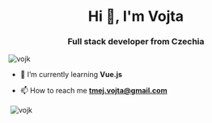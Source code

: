 <h1 align="center">Hi 👋, I'm Vojta</h1>
<h3 align="center">Full stack developer from Czechia</h3>

<p align="left"> <img src="https://komarev.com/ghpvc/?username=vojk&label=Profile%20views&color=0e75b6&style=flat" alt="vojk" /> </p>

- 🌱 I’m currently learning **Vue.js**

- 📫 How to reach me **tmej.vojta@gmail.com**

<p>&nbsp;<img align="center" src="https://github-readme-stats.vercel.app/api?username=vojk&show_icons=true&locale=en" alt="vojk" /></p>


